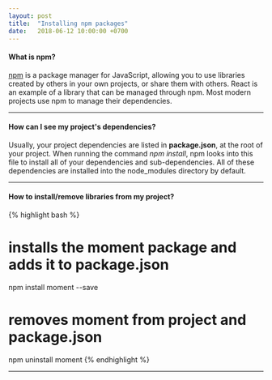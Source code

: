 ```yaml
---
layout: post
title:  "Installing npm packages"
date:   2018-06-12 10:00:00 +0700
---
```


#### What is npm?

[npm](https://www.npmjs.com/) is a package manager for JavaScript, allowing you to use libraries created by others in your own projects, or share them with others. React is an example of a library that can be managed through npm. Most modern projects use npm to manage their dependencies.

---

#### How can I see my project's dependencies?

Usually, your project dependencies are listed in **package.json**, at the root of your project. When running the command *npm install*, npm looks into this file to install all of your dependencies and sub-dependencies. All of these dependencies are installed into the node_modules directory by default.

---

#### How to install/remove libraries from my project?

{% highlight bash %}
# installs the moment package and adds it to package.json
npm install moment --save
# removes moment from project and package.json
npm uninstall moment
{% endhighlight %}

---
